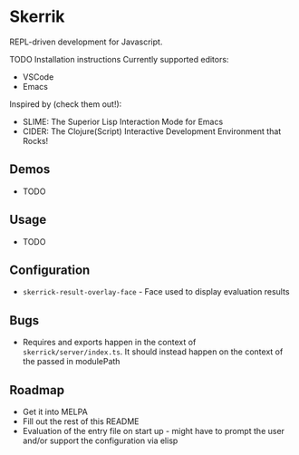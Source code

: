 # Skerrik

REPL-driven development for Javascript.

TODO Installation instructions
Currently supported editors:
* VSCode
* Emacs

Inspired by (check them out!):
* SLIME: The Superior Lisp Interaction Mode for Emacs
* CIDER: The Clojure(Script) Interactive Development Environment that Rocks!

## Demos
* TODO

## Usage
* TODO

## Configuration
* `skerrick-result-overlay-face` - Face used to display evaluation results

## Bugs
* Requires and exports happen in the context of `skerrick/server/index.ts`. It should instead happen on the context of the passed in modulePath

## Roadmap
* Get it into MELPA
* Fill out the rest of this README
* Evaluation of the entry file on start up - might have to prompt the user and/or support the configuration via elisp
